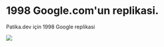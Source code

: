 # 1998 Google.com'un replikasi.

Patika.dev için 1998 Google replikasi

![](https://i.imgur.com/KO1yaTd.png)
